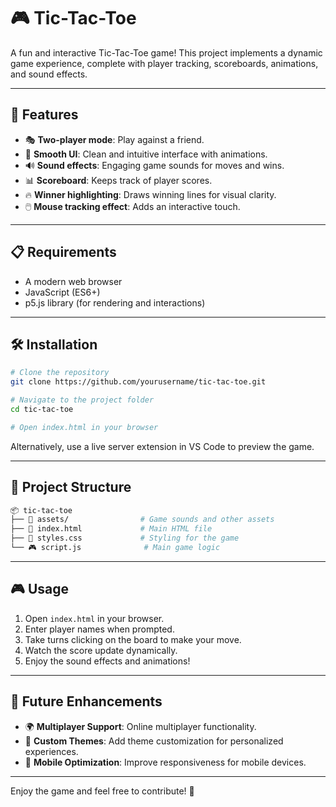# 🎮 Tic-Tac-Toe

A fun and interactive Tic-Tac-Toe game! This project implements a dynamic game experience, complete with player tracking, scoreboards, animations, and sound effects.

---

## 🚀 Features
- 🎭 **Two-player mode**: Play against a friend.
- 🎨 **Smooth UI**: Clean and intuitive interface with animations.
- 🔊 **Sound effects**: Engaging game sounds for moves and wins.
- 📊 **Scoreboard**: Keeps track of player scores.
- 🔥 **Winner highlighting**: Draws winning lines for visual clarity.
- 🖱️ **Mouse tracking effect**: Adds an interactive touch.

---

## 📋 Requirements
- A modern web browser
- JavaScript (ES6+)
- p5.js library (for rendering and interactions)

---

## 🛠️ Installation
```bash
# Clone the repository
git clone https://github.com/yourusername/tic-tac-toe.git

# Navigate to the project folder
cd tic-tac-toe

# Open index.html in your browser
```

Alternatively, use a live server extension in VS Code to preview the game.

---

## 📂 Project Structure
```bash
📦 tic-tac-toe
├── 🎨 assets/                # Game sounds and other assets
├── 📜 index.html             # Main HTML file
├── 🎨 styles.css             # Styling for the game
└── 🎮 script.js              # Main game logic
```

---

## 🎮 Usage
1. Open `index.html` in your browser.
2. Enter player names when prompted.
3. Take turns clicking on the board to make your move.
4. Watch the score update dynamically.
5. Enjoy the sound effects and animations!

---

## 🌱 Future Enhancements
- 🌍 **Multiplayer Support**: Online multiplayer functionality.
- 🎨 **Custom Themes**: Add theme customization for personalized experiences.
- 📱 **Mobile Optimization**: Improve responsiveness for mobile devices.

---


Enjoy the game and feel free to contribute! 🚀

